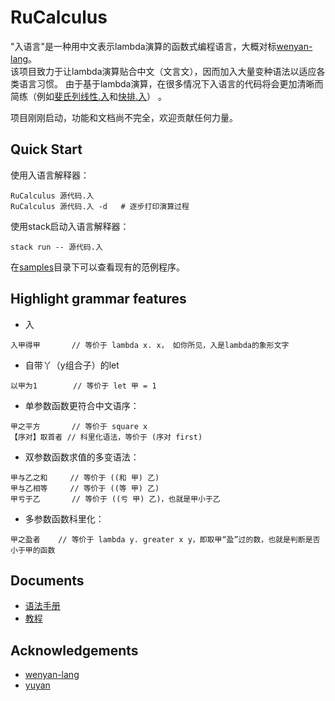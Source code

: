 # RuCalculus

"入语言"是一种用中文表示lambda演算的函数式编程语言，大概对标[wenyan-lang](https://github.com/wenyan-lang/wenyan)。  
该项目致力于让lambda演算贴合中文（文言文），因而加入大量变种语法以适应各类语言习惯。 由于基于lambda演算，在很多情况下入语言的代码将会更加清晰而简练（例如[斐氏列线性.入](./samples/斐氏列线性.入)和[快排.入](./samples/快排.入)） 。


项目刚刚启动，功能和文档尚不完全，欢迎贡献任何力量。

## Quick Start

使用入语言解释器：
```
RuCalculus 源代码.入
RuCalculus 源代码.入 -d   # 逐步打印演算过程
```

使用stack启动入语言解释器：
```
stack run -- 源代码.入
```

在[samples](./samples/)目录下可以查看现有的范例程序。

## Highlight grammar features

- 入
```
入甲得甲       // 等价于 lambda x. x， 如你所见，入是lambda的象形文字
```
- 自带丫（y组合子）的let
```
以甲为1        // 等价于 let 甲 = 1
```
- 单参数函数更符合中文语序：
```
甲之平方       // 等价于 square x
【序对】取首者 // 科里化语法，等价于 (序对 first)
```
- 双参数函数求值的多变语法：
```
甲与乙之和     // 等价于 ((和 甲) 乙)
甲与乙相等     // 等价于 ((等 甲) 乙)
甲亏于乙       // 等价于 ((亏 甲) 乙)，也就是甲小于乙
```
- 多参数函数科里化：
```
甲之盈者    // 等价于 lambda y. greater x y，即取甲“盈”过的数，也就是判断是否小于甲的函数
```

## Documents

- [语法手册](./doc/Manual.md)
- [教程](./doc/Tutorial.md)

## Acknowledgements

- [wenyan-lang](https://github.com/wenyan-lang/wenyan)
- [yuyan](https://github.com/yuyan-lang/yuyan/)
